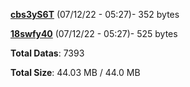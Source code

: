 [**cbs3yS6T**](/data/cbs3yS6T.txt) (07/12/22 - 05:27)- 352 bytes

[**18swfy40**](/data/18swfy40.txt) (07/12/22 - 05:27)- 525 bytes

**Total Datas**: 7393

**Total Size**: 44.03 MB / 44.0 MB